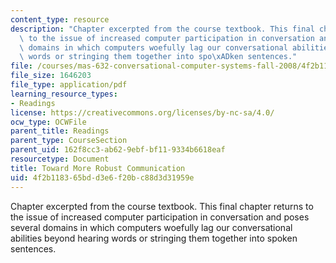 ```yaml
---
content_type: resource
description: "Chapter excerpted from the course textbook. This final chapter returns\
  \ to the issue of increased computer participation in conversation and poses several\
  \ domains in which computers woefully lag our conversational abilities beyond hearing\
  \ words or stringing them together into spo\xADken sentences."
file: /courses/mas-632-conversational-computer-systems-fall-2008/4f2b118365bdd3e6f20bc88d3d31959e_shmandt_txt_ch13.pdf
file_size: 1646203
file_type: application/pdf
learning_resource_types:
- Readings
license: https://creativecommons.org/licenses/by-nc-sa/4.0/
ocw_type: OCWFile
parent_title: Readings
parent_type: CourseSection
parent_uid: 162f8cc3-ab62-9ebf-bf11-9334b6618eaf
resourcetype: Document
title: Toward More Robust Communication
uid: 4f2b1183-65bd-d3e6-f20b-c88d3d31959e
---
```

Chapter excerpted from the course textbook. This final chapter returns to the issue of increased computer participation in conversation and poses several domains in which computers woefully lag our conversational abilities beyond hearing words or stringing them together into spo­ken sentences.